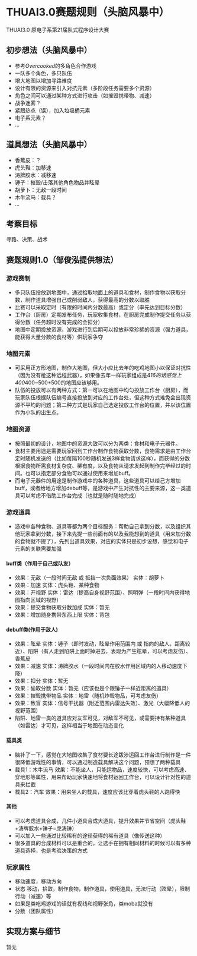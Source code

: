 # THUAI3.0赛题规则（头脑风暴中）

THUAI3.0 原电子系第21届队式程序设计大赛

## 初步想法（头脑风暴中）

- 参考*Overcooked*的多角色合作游戏
- 一队多个角色，多只队伍
- 增大地图以增加寻路难度
- 设计有限的资源来引入对抗元素（多阶段任务需要多个资源）
- 角色之间可以通过某种方式进行攻击（如摧毁携带物、减速）
- 战争迷雾？
- 紧跟热点（误），加入垃圾桶元素
- 电子系元素？
- ...

## 道具想法（头脑风暴中）

- 香蕉皮：？
- 虎头鞋：加移速
- 涛牌胶水：减移速
- 锤子：摧毁/击落其他角色物品并眩晕
- 胡萝卜：无敌一段时间
- 木牛流马：载具？
- ...

## 考察目标
寻路、决策、战术

## 赛题规则1.0（邹俊泓提供想法）
### 游戏赛制
- 多只队伍投放到地图中，通过拾取地面上的道具和食材，制作食物以获取分数，制作道具增强自己或削弱敌人，获得最高的分数以取胜
- 比赛可以采取定时（有限的时间内分数最高）或定分（率先达到目标分数）
- 工作台（厨房）定期发布任务，玩家收集食材，在厨房完成制作提交任务以获得分数（任务超时没有完成的会扣分）
- 地图中定期投放资源，游戏进行到后期可以投放非常珍稀的资源（强力道具，能获得大量分数的食材等）供玩家争夺

### 地图元素
- 可采用正方形地图，制作大地图，但大小应比去年的吃鸡地图小以保证对抗性（因为没有枪这种远程武器），如果像去年一样玩家组成是4*16的话感觉上400*400~500*500的地图应该够用。
- 队伍的投放可以有两种方式：第一可以在地图中均匀投放工作台（厨房），而玩家队伍根据队伍编号直接投放到对应的工作台处，但这种方式难免会出现资源不平均的问题；第二种方式是玩家自己选定投放工作台的位置，并以该位置作为小队的出生点。

### 地图资源
- 按照最初的设计，地图中的资源大致可以分为两类：食材和电子元器件。
- 食材主要用途是需要玩家回到工作台制作食物获取分数，食物需求是由工作台定时随机发送的（比如每隔100秒随机发送3样食物请求这样），而获得的分数根据食物所需食材复杂度、稀有度，以及食物从请求发起到制作完毕经过的时间。也可以指定部分食物可以通过使用来增加buff。
- 而电子元器件的用途是制作游戏中的各种道具，这些道具可以给己方增加buff，或者给地方增加debuff等，是游戏中产生对抗性的主要来源，这一类道具可以考虑不借助工作台完成（也就是随时随地完成）

### 游戏道具
- 游戏中各种食物、道具等都为两个目标服务：帮助自己拿到分数，以及组织其他玩家拿到分数，接下来先提一些前面有的以及我能想到的道具（用来加分数的食物就不提了），先列出道具效果，对应的实体只是初步设想，感觉和电子元素的关联需要加强
#### buff类（作用于自己或队友）
- 效果：无敌（一段时间无敌 或 抵挡一次负面效果） 实体：胡萝卜
- 效果：加速 实体：虎头鞋、某种食物
- 效果：开视野 实体：雷达（提高自身视野范围）、照明弹（一段时间内获得地图指向区域的视野）
- 效果：提交食物获取分数加成 实体：暂无
- 效果：增加随身携带东西上限 实体：背包
#### debuff类(作用于敌人)
- 效果：眩晕 实体：锤子（即时发动，眩晕作用范围内 或 指向的敌人，距离较近）、陷阱（有人走到陷阱上面时掉进去，表现为产生眩晕，可以考虑友伤）、香蕉皮
- 效果：减速 实体：涛牌胶水（一段时间内在胶水作用区域内的人移动速度下降）
- 效果：扣分 实体：暂无
- 效果：偷取分数 实体：暂无（应该也是个跟锤子一样近距离的道具）
- 效果：摧毁携带物品 实体：地雷（随机炸毁物品，可考虑友伤）
- 效果：致盲 实体：信号干扰器（附近范围内雷达失效）、激光（大幅降低人的视野范围）
- 陷阱、地雷一类的道具应对友军可见，对敌军不可见，或需要持有某种道具（如雷达）才可见，这样相当于地图在动态变化
#### 载具类
- 脑补了一下，感觉在大地图收集了食材要长途跋涉运回工作台进行制作是一件很降低游戏性的事情，可以通过制造载具解决这个问题，预想了两种载具
- 载具1：木牛流马 效果：不能坐人，只能运物品，速度较快，可以考虑高速、穿地形等属性，用来帮助玩家快速地将食材运回工作台，可以设计针对性的道具来拦截
- 载具2：汽车 效果：用来坐人的载具，速度应该比穿着虎头鞋的人跑得快
#### 其他
- 可以考虑道具合成，几件小道具合成大道具，提升效果并节省空间（虎头鞋+涛牌胶水+锤子=虎涛锤）
- 可以加入一些通过比较稀有的途径获得的稀有道具（像传送这种）
- 很多道具的合成材料可以是重合的，让选手在拥有相同材料的时候可以有多种道具选择，也是考验决策的方式

### 玩家属性
- 移动速度，移动方向
- 状态 移动，拾取，制作食物，制作道具，使用道具，无法行动（眩晕），限制行动（减速）等
- 如果是类吃鸡游戏的话就有视线和视野张角，类moba就没有
- 分数（团队属性）

## 实现方案与细节

暂无